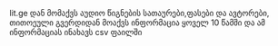 lit.ge დან მომაქვს აუდიო წიგნების სათაურები,ფასები და ავტორები, თითოეული გვერდიდან მოაქვს ინფორმაცია ყოველ 10 წამში და ამ ინფორმაციას ინახავს csv ფაილში
